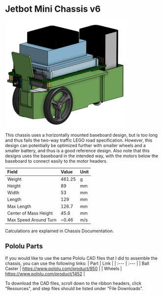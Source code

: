 # Jetbot Mini Chassis v6

<p align="left">
<img src=/assets/images/chassis/Jetbot_Mini_v6_Horizontal_Chassis.PNG height="350px"/>
</p>

This chassis uses a horizontally mounted baseboard design, but is too long and thus fails the two-way traffic LEGO road specification. However, this design can potentially be optimized further with smaller wheels and a smaller battery, and thus is a good reference design. Also note that this designs uses the baseboard in the intended way, with the motors below the baseboard to connect easily to the motor headers. 

| Field | Value | Unit |
| :--- | :--- | :--- |
| Weight | 461.25 | g | 
| Height | 89 | mm |
| Width | 53 | mm |
| Length | 129 | mm |
| Max Length | 126.7 | mm |
| Center of Mass Height | 45.6 | mm | 
| Max Speed Around Turn | ~0.46 | m/s |

Calculations are explained in Chassis Documentation. 

## Pololu Parts

If you would like to use the same Pololu CAD files that I did to assemble the chassis, you can use the following links:
| Part | Link |
| :--- | :--- |
| Ball Caster | https://www.pololu.com/product/950 |
| Wheels | https://www.pololu.com/product/1452 |

To download the CAD files, scroll down to the ribbon headers, click "Resources", and step files should be listed under "File Downloads".

